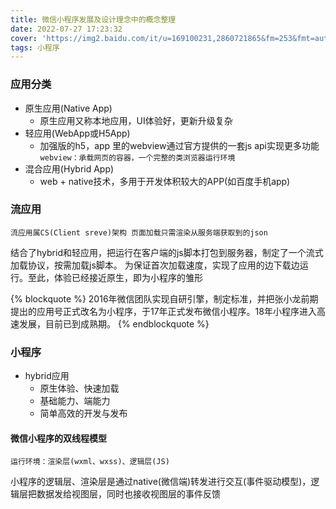 ```yaml
---
title: 微信小程序发展及设计理念中的概念整理
date: 2022-07-27 17:23:32
cover: 'https://img2.baidu.com/it/u=169100231,2860721865&fm=253&fmt=auto&app=138&f=JPEG?w=861&h=500'
tags: 小程序
---
```

### 应用分类
- 原生应用(Native App)
    - 原生应用又称本地应用，UI体验好，更新升级复杂
- 轻应用(WebApp或H5App)
    - 加强版的h5，app 里的webview通过官方提供的一套js api实现更多功能
    `webview：承载网页的容器，一个完整的类浏览器运行环境`
- 混合应用(Hybrid App)
    - web + native技术，多用于开发体积较大的APP(如百度手机app)
### 流应用
    流应用属CS(Client sreve)架构 页面加载只需渲染从服务端获取到的json
结合了hybrid和轻应用，把运行在客户端的js脚本打包到服务器，制定了一个流式加载协议，按需加载js脚本。 为保证首次加载速度，实现了应用的边下载边运行。至此，体验已经接近原生，即为小程序的雏形

{% blockquote %}
2016年微信团队实现自研引擎，制定标准，并把张小龙前期提出的应用号正式改名为小程序，于17年正式发布微信小程序。18年小程序进入高速发展，目前已到成熟期。
{% endblockquote %}

### 小程序
- hybrid应用
    - 原生体验、快速加载
    - 基础能力、端能力
    - 简单高效的开发与发布
#### 微信小程序的双线程模型
    运行环境：渲染层(wxml、wxss)、逻辑层(JS)
小程序的逻辑层、渲染层是通过native(微信端)转发进行交互(事件驱动模型)，逻辑层把数据发给视图层，同时也接收视图层的事件反馈




